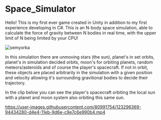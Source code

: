 # Space_Simulator
 
Hello! This is my first ever game created in Unity in addition to my first experience developing in C#. This is an N-body space simulation, able to calculate the force of gravity between N bodies in real time, with the upper limit of N being limited by your CPU!

![semyorka](https://user-images.githubusercontent.com/80991754/123295837-1848fa80-d4e4-11eb-8d84-3a03be77d4c4.JPG)

In this simulation there are unmoving stars (the sun), planet's in set orbits, planet's in simulation decided orbits, moon's for orbiting planets, random meteors/asteroids and of course the player's spacecraft. If not in orbit, these objects are placed arbitrarily in the simulation with a given position and velocity allowing it's surrounding gravitional bodies to decide their trajectory.

In the clip below you can see the player's spacecraft orbiting the local sun with a planet and moon system also orbiting this same sun.

https://user-images.githubusercontent.com/80991754/123296369-94434280-d4e4-11eb-9d6e-c9e7c6e990b4.mp4

